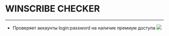 # WINSCRIBE CHECKER
***
* Проверяет аккаунты login:password на наличие премиум доступа
![](https://i.ibb.co/zPgJzLL/cmd-QWih-K13f-Fd.gif)